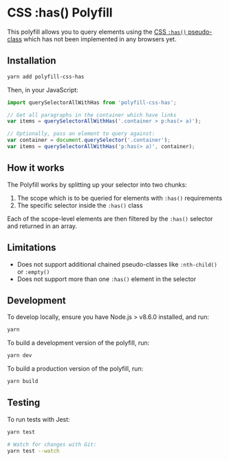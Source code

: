 # CSS :has() Polyfill

This polyfill allows you to query elements using the [CSS `:has()` pseudo-class](https://developer.mozilla.org/en-US/docs/Web/CSS/:has) which has not been implemented in any browsers yet.

## Installation

```sh
yarn add polyfill-css-has
```

Then, in your JavaScript:

```js
import querySelectorAllWithHas from 'polyfill-css-has';

// Get all paragraphs in the container which have links
var items = querySelectorAllWithHas('.container > p:has(> a)');

// Optionally, pass an element to query against:
var container = document.querySelector('.container');
var items = querySelectorAllWithHas('p:has(> a)', container);
```

## How it works

The Polyfill works by splitting up your selector into two chunks:

1.  The scope which is to be queried for elements with `:has()` requirements
1.  The specific selector inside the `:has()` class

Each of the scope-level elements are then filtered by the `:has()` selector and returned in an array.

## Limitations

* Does not support additional chained pseudo-classes like `:nth-child()` or `:empty()`
* Does not support more than one `:has()` element in the selector

## Development

To develop locally, ensure you have Node.js > v8.6.0 installed, and run:

```sh
yarn
```

To build a development version of the polyfill, run:

```sh
yarn dev
```

To build a production version of the polyfill, run:

```sh
yarn build
```

## Testing

To run tests with Jest:

```sh
yarn test

# Watch for changes with Git:
yarn test --watch
```
